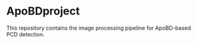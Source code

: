 # ApoBDproject
This repository contains the image processing pipeline for ApoBD-based PCD detection.
